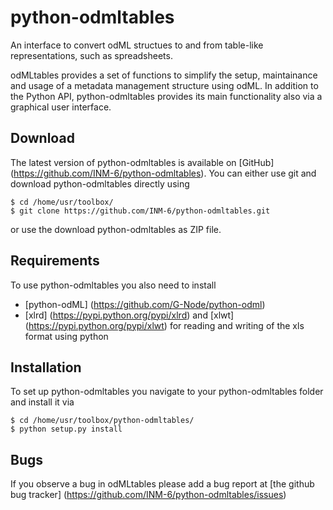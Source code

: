 
python-odmltables
=================
An interface to convert odML structues to and from table-like representations, such as spreadsheets.

odMLtables provides a set of functions to simplify the setup, maintainance and usage of a metadata management structure using odML. 
In addition to the Python API, python-odmltables provides its main functionality also via a graphical user interface.


Download
--------

The latest version of python-odmltables is available on [GitHub] (https://github.com/INM-6/python-odmltables). You can either use git and download python-odmltables directly using

	$ cd /home/usr/toolbox/
	$ git clone https://github.com/INM-6/python-odmltables.git

or use the download python-odmltables as ZIP file.


Requirements
------------
To use python-odmltables you also need to install

- [python-odML] (https://github.com/G-Node/python-odml)
- [xlrd] (https://pypi.python.org/pypi/xlrd) and [xlwt] (https://pypi.python.org/pypi/xlwt) for reading and writing of the xls format using python


Installation
------------

To set up python-odmltables you navigate to your python-odmltables folder and install it via

	$ cd /home/usr/toolbox/python-odmltables/
	$ python setup.py install



Bugs
----
If you observe a bug in odMLtables please add a bug report at [the github bug tracker] (https://github.com/INM-6/python-odmltables/issues)

